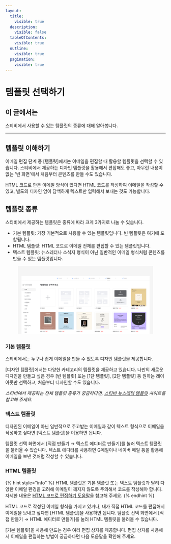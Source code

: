 ```yaml
---
layout:
  title:
    visible: true
  description:
    visible: false
  tableOfContents:
    visible: true
  outline:
    visible: true
  pagination:
    visible: true
---
```


# 템플릿 선택하기

## 이 글에서는

스티비에서 사용할 수 있는 템플릿의 종류에 대해 알아봅니다.&#x20;

***

## 템플릿 이해하기 <a href="#understanding" id="understanding"></a>

이메일 편집 단계 중 \[템플릿]에서는 이메일을 편집할 때 활용할 템플릿을 선택할 수 있습니다. 스티비에서 제공하는 디자인 템플릿을 활용해서 편집해도 좋고, 아무런 내용이 없는 '빈 화면'에서 처음부터 콘텐츠를 만들 수도 있습니다.

HTML 코드로 만든 이메일 양식이 있다면 HTML 코드를 작성하여 이메일을 작성할 수 있고, 별도의 디자인 없이 담백하게 텍스트만 입력해서 보내는 것도 가능합니다.



## 템플릿 종류

스티비에서 제공하는 템플릿은 종류에 따라 크게 3가지로 나눌 수 있습니다.

* 기본 템플릿: 가장 기본적으로 사용할 수 있는 템플릿입니다. 빈 템플릿은 여기에 포함됩니다.
* HTML 템플릿: HTML 코드로 이메일 전체를 편집할 수 있는 템플릿입니다.
* 텍스트 템플릿: 뉴스레터나 소식지 형식이 아닌 일반적인 이메일 형식처럼 콘텐츠를 만들 수 있는 템플릿입니다.

<figure><img src="../../.gitbook/assets/템플릿 (1).png" alt=""><figcaption></figcaption></figure>



### 기본 템플릿 <a href="#stibee-template" id="stibee-template"></a>

스티비에서는 누구나 쉽게 이메일을 만들 수 있도록 디자인 템플릿을 제공합니다.

\[디자인 템플릿]에서는 다양한 카테고리의 템플릿을 제공하고 있습니다. 나만의 새로운 디자인을 만들고 싶은 경우 \[빈 템플릿] 또는 \[1단 템플릿], \[2단 템플릿] 등 원하는 레이아웃만 선택하고, 처음부터 디자인할 수도 있습니다.

_스티비에서 제공하는 전체 템플릿 종류가 궁금하다면,_ [_스티비 뉴스레터 템플릿_](https://template.stibee.com/) _사이트를 참고해 주세요._



### 텍스트 템플릿 <a href="#text" id="text"></a>

디자인된 이메일이 아닌 일반적으로 주고받는 이메일과 같이 텍스트 형식으로 이메일을 작성하고 싶다면 \[텍스트 템플릿]을 이용하면 됩니다.&#x20;

템플릿 선택 화면에서 \[직접 만들기 → 텍스트 에디터로 만들기]를 눌러 텍스트 템플릿을 불러올 수 있습니다. 텍스트 에디터를 사용하면 G메일이나 네이버 메일 등을 활용해 이메일을 보낸 것처럼 작성할 수 있습니다.



### HTML 템플릿 <a href="#html" id="html"></a>

{% hint style="info" %}
HTML 템플릿은 기본 템플릿 또는 텍스트 템플릿과 달리 다양한 이메일 환경을 고려해 이메일이 깨지지 않도록 주의해서 코드를 작성해야 합니다. 자세한 내용은 [HTML 코드로 편집하기 도움말](https://help.stibee.com/email/edit/html)을 참고해 주세요.
{% endhint %}

HTML 코드로 작성된 이메일 형식을 가지고 있거나, 내가 직접 HTML 코드를 편집해서 이메일을 보내고 싶다면 \[HTML 템플릿]을 사용하면 됩니다. 템플릿 선택 화면에서 \[직접 만들기 → HTML 에디터로 만들기]를 눌러 HTML 템플릿을 불러올 수 있습니다.



\[기본 템플릿]을 사용해 만드는 경우 여러 편집 상자를 제공합니다. 편집 상자를 사용해서 이메일을 편집하는 방법이 궁금하다면 다음 도움말을 확인해 주세요.
